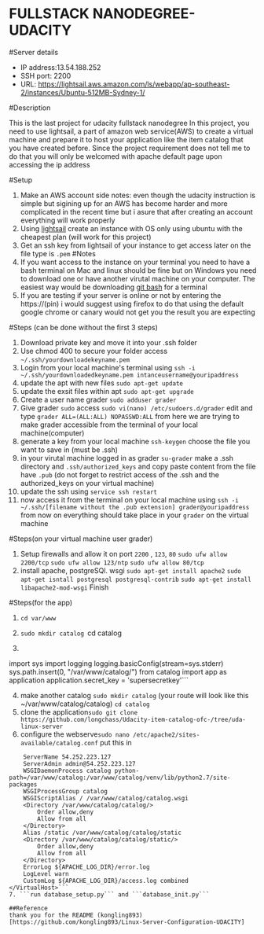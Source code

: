 # FULLSTACK NANODEGREE-UDACITY
#Server details
- IP address:13.54.188.252
- SSH port: 2200
- URL: https://lightsail.aws.amazon.com/ls/webapp/ap-southeast-2/instances/Ubuntu-512MB-Sydney-1/

#Description

This is the last project for udacity fullstack nanodegree
In this project, you need to use lightsail, a part of amazon web service(AWS) to create a virtual machine and prepare it to host your application
like the item catalog that you have created before. Since the project requirement does not tell me to do that you will only be welcomed with 
apache default page upon accessing the ip address

#Setup
1. Make an AWS account
side notes: even though the udacity instruction is simple but sigining up for an AWS has become harder and more complicated in the recent time
but i asure that after creating an account everything will work properly
2. Using [lightsail](lghtsail.aws.amazon.com) create an instance with OS only using ubuntu with the cheapest plan (will work for this project)
3. Get an ssh key from lightsail of your instance to get access later on the file type is ```.pem```
#Notes
1. If you want access to the instance on your terminal you need to have a bash terminal
on Mac and linux should be fine but on Windows you need to download one or have another virutal machine on your computer. The easiest way would be downloading [git bash](lightsail.aws.amazon.com) for a terminal
2. If you are testing if your server is online or not by entering the https://(pin)
i would suggest using firefox to do that using the default google chrome or canary would not get you the result you are expecting

#Steps (can be done without the first 3 steps)
1. Download private key and move it into your .ssh folder
2. Use chmod 400 to secure your folder access ```~/.ssh/yourdownloadekeyname.pem```
3. Login from your local machine's terminal using ```ssh -i ~/.ssh/yourdownloadedkeyname.pem intanceusername@youripaddress```
4. update the apt with new files ```sudo apt-get update```
5. update the exsit files within apt ```sudo apt-get upgrade```
6. Create a user name grader ```sudo adduser grader```
7. Give grader ```sudo``` access ```sudo vi(nano) /etc/sudoers.d/grader``` edit and type ```grader ALL=(ALL:ALL) NOPASSWD:ALL```
from here we are trying to make grader accessible from the terminal of your local machine(computer)
8. generate a key from your local machine ```ssh-keygen``` choose the file you want to save in (must be .ssh)
9. in your virutal machine logged in as grader ```su-grader``` make a .ssh directory and ```.ssh/authorized_keys``` and copy paste content from the file have ```.pub```
(do not forget to restrict access of the .ssh and the authorized_keys on your virtual machine)
10. update the ssh using ```service ssh restart```
11. now access it from the terminal on your local machine using ```ssh -i ~/.ssh/[filename without the .pub extension] grader@youripaddress```
from now on everything should take place in your ```grader``` on the virtual machine

#Steps(on your virtual machine user grader)
1. Setup firewalls and allow it on port ```2200``` , ```123```, ```80```
```sudo ufw allow 2200/tcp```
```sudo ufw allow 123/ntp```
```sudo ufw allow 80/tcp```
2. install apache, postgreSQl. wsgi
```sudo apt-get install apache2```
```sudo apt-get isntall postgresql postgresql-contrib```
```sudo apt-get install libapache2-mod-wsgi```
Finish

#Steps(for the app)

1. ```cd var/www```
2. ```sudo mkdir catalog ```cd catalog

3. ```create a catalog.wsgi file and paste this
import sys
import logging
logging.basicConfig(stream=sys.stderr)
sys.path.insert(0, "/var/www/catalog/")
from catalog import app as application
application.secret_key = 'supersecretkey'```

4. make another catalog ```sudo mkdir catalog``` (your route will look like this ~/var/www/catalog/catalog) ```cd catalog```
5. clone the application```sudo git clone https://github.com/longchass/Udacity-item-catalog-ofc-/tree/uda-linux-server```
6. configure the webserve```sudo nano /etc/apache2/sites-available/catalog.conf```
put this in
```<VirtualHost *:80>
    ServerName 54.252.223.127
    ServerAdmin admin@54.252.223.127
    WSGIDaemonProcess catalog python-path=/var/www/catalog:/var/www/catalog/venv/lib/python2.7/site-packages
    WSGIProcessGroup catalog
    WSGIScriptAlias / /var/www/catalog/catalog.wsgi
    <Directory /var/www/catalog/catalog/>
        Order allow,deny
        Allow from all
    </Directory>
    Alias /static /var/www/catalog/catalog/static
    <Directory /var/www/catalog/catalog/static/>
        Order allow,deny
        Allow from all
    </Directory>
    ErrorLog ${APACHE_LOG_DIR}/error.log
    LogLevel warn
    CustomLog ${APACHE_LOG_DIR}/access.log combined
</VirtualHost>```
7. ```run database_setup.py``` and ```database_init.py```

##Reference
thank you for the README (kongling893)[https://github.com/kongling893/Linux-Server-Configuration-UDACITY]

